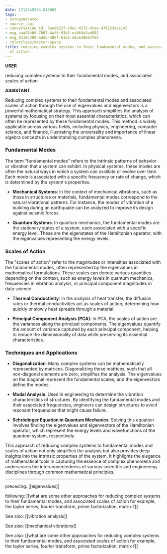 ```yaml
---
date: 1712349274.818088
tags:
- autogenerated
- source__oai
- conversation_id__3aed622f-c9ec-4172-9cee-476223eee1d5
- msg_aaa204b9-7867-4af6-91b5-ec064e3ad852
- msg_9318c300-add5-488f-b1a5-a0ce38b64f65
- colorclass/vector-space
title: reducing complex systems to their fundamental modes, and associated scales
  of action
---
```


**USER**

reducing complex systems to their fundamental modes, and associated scales of action


**ASSISTANT**

Reducing complex systems to their fundamental modes and associated scales of action through the use of eigenvalues and eigenvectors is a powerful mathematical strategy. This approach simplifies the analysis of systems by focusing on their most essential characteristics, which can often be represented by these fundamental modes. This method is widely applicable across various fields, including physics, engineering, computer science, and finance, illustrating the universality and importance of linear algebra concepts in understanding complex phenomena.

### Fundamental Modes

The term "fundamental modes" refers to the intrinsic patterns of behavior or vibration that a system can exhibit. In physical systems, these modes are often the natural ways in which a system can oscillate or evolve over time. Each mode is associated with a specific frequency or rate of change, which is determined by the system's properties.

- **Mechanical Systems**: In the context of mechanical vibrations, such as those in structures or materials, fundamental modes correspond to the natural vibrational patterns. For instance, the modes of vibration of a building during an earthquake can be analyzed to improve its design against seismic forces.
  
- **Quantum Systems**: In quantum mechanics, the fundamental modes are the stationary states of a system, each associated with a specific energy level. These are the eigenstates of the Hamiltonian operator, with the eigenvalues representing the energy levels.

### Scales of Action

The "scales of action" refer to the magnitudes or intensities associated with the fundamental modes, often represented by the eigenvalues in mathematical formulations. These scales can denote various quantities depending on the context, such as energy levels in quantum mechanics, frequencies in vibration analysis, or principal component magnitudes in data science.

- **Thermal Conductivity**: In the analysis of heat transfer, the diffusion rates or thermal conductivities act as scales of action, determining how quickly or slowly heat spreads through a material.

- **Principal Component Analysis (PCA)**: In PCA, the scales of action are the variances along the principal components. The eigenvalues quantify the amount of variance captured by each principal component, helping to reduce the dimensionality of data while preserving its essential characteristics.

### Techniques and Applications

- **Diagonalization**: Many complex systems can be mathematically represented by matrices. Diagonalizing these matrices, such that all non-diagonal elements are zero, simplifies the analysis. The eigenvalues on the diagonal represent the fundamental scales, and the eigenvectors define the modes.
  
- **Modal Analysis**: Used in engineering to determine the vibration characteristics of structures. By identifying the fundamental modes and their associated frequencies, engineers can design structures to avoid resonant frequencies that might cause failure.

- **Schrödinger Equation in Quantum Mechanics**: Solving this equation involves finding the eigenvalues and eigenvectors of the Hamiltonian operator, which represent the energy levels and wavefunctions of the quantum system, respectively.

This approach of reducing complex systems to fundamental modes and scales of action not only simplifies the analysis but also provides deep insights into the intrinsic properties of the system. It highlights the elegance of mathematical tools in capturing the essence of complex phenomena and underscores the interconnectedness of various scientific and engineering disciplines through common mathematical principles.


---

preceding: [[eigenvalues]]  


following: [[what are some other approaches for reducing complex systems to their fundamental modes, and associated scales of action for example, the taylor series, fourier transform, prime factorization, matrix f]]

See also: [[vibration analysis]]


See also: [[mechanical vibrations]]


See also: [[what are some other approaches for reducing complex systems to their fundamental modes, and associated scales of action for example, the taylor series, fourier transform, prime factorization, matrix f]]